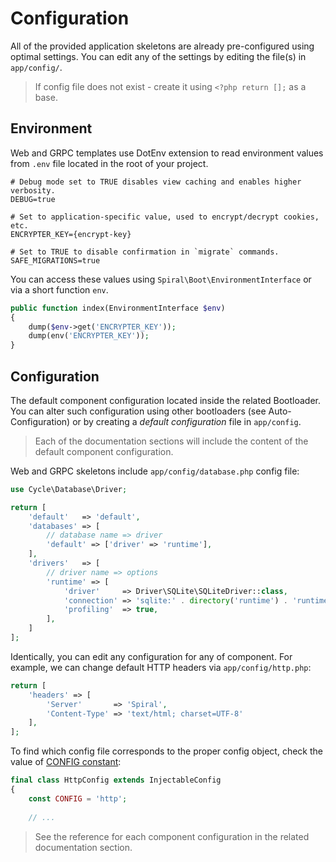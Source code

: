 # Configuration
All of the provided application skeletons are already pre-configured using optimal settings. You can edit any of the settings
by editing the file(s) in `app/config/`.

> If config file does not exist - create it using `<?php return [];` as a base.

## Environment
Web and GRPC templates use DotEnv extension to read environment values from `.env` file located in the root of your project.

```env
# Debug mode set to TRUE disables view caching and enables higher verbosity.
DEBUG=true

# Set to application-specific value, used to encrypt/decrypt cookies, etc.
ENCRYPTER_KEY={encrypt-key}

# Set to TRUE to disable confirmation in `migrate` commands.
SAFE_MIGRATIONS=true
```

You can access these values using `Spiral\Boot\EnvironmentInterface` or via a short function `env`.

```php
public function index(EnvironmentInterface $env)
{
    dump($env->get('ENCRYPTER_KEY'));
    dump(env('ENCRYPTER_KEY'));
}
```

## Configuration
The default component configuration located inside the related Bootloader. You can alter such configuration using other bootloaders (see Auto-Configuration) or by creating a *default configuration* file in `app/config`.

> Each of the documentation sections will include the content of the default component configuration.

Web and GRPC skeletons include `app/config/database.php` config file:

```php
use Cycle\Database\Driver;

return [
    'default'   => 'default',
    'databases' => [
        // database name => driver
        'default' => ['driver' => 'runtime'],
    ],
    'drivers'   => [
        // driver name => options
        'runtime' => [
            'driver'     => Driver\SQLite\SQLiteDriver::class,
            'connection' => 'sqlite:' . directory('runtime') . 'runtime.db',
            'profiling'  => true,
        ],
    ]
];
```

Identically, you can edit any configuration for any of component. For example, we can change default HTTP headers 
via `app/config/http.php`:

```php
return [
    'headers' => [
        'Server'       => 'Spiral',
        'Content-Type' => 'text/html; charset=UTF-8'
    ],
];
```

To find which config file corresponds to the proper config object, check the value of [CONFIG constant](https://github.com/spiral/http/blob/master/src/Config/HttpConfig.php#L17):

```php
final class HttpConfig extends InjectableConfig
{
    const CONFIG = 'http';
    
    // ...
```

> See the reference for each component configuration in the related documentation section. 
